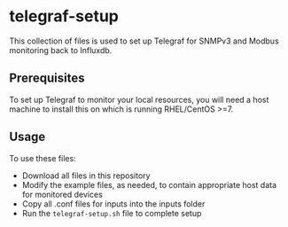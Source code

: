 # telegraf-setup
This collection of files is used to set up Telegraf for SNMPv3 and Modbus monitoring back to Influxdb.

## Prerequisites
To set up Telegraf to monitor your local resources, you will need a host machine to install this on which is running RHEL/CentOS >=7.

## Usage
To use these files:
- Download all files in this repository
- Modify the example files, as needed, to contain appropriate host data for monitored devices
- Copy all .conf files for inputs into the inputs folder
- Run the `telegraf-setup.sh` file to complete setup

